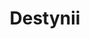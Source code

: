 ---
pid: rs213
title: Destynii
location_transcription: 1900 21st Street
coordinates: "[-75.180942761622, 39.92715086518]"
zipcode: '19145'
gen_neighborhood: South Philadelphia
neighborhood: Passyunk
outside_phl: 
age: '28'
age_range: 20-29
instagram: 
image_file_name: rs_213.jpg
proposal_transcription: Your Destynii Brings Peace
topic: Unknown
topic_summary: '0'
type: Other No Form
keywords_other: 
credit: King Knaka
image_labels: 
twitter: 
facebook: 
permalink: "/monuments/rs213/"
layout: item-page
---
